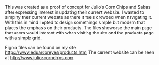 This was created as a proof of concept for Julio's Corn Chips and Salsas after expressing interest in updating their current website. 
I wanted to simplify their current website as there it feels crowded when navigating it. 
With this in mind I opted to design somethings simple but modern that places the emphasis on their products. 
The files showcase the main page that users would interact with when visiting the site and the products page with a simple grid. 

Figma files can be found on my site https://www.eduardoreyes/products.html
The current website can be seen at http://www.julioscornchips.com
